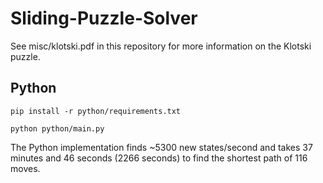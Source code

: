 # Sliding-Puzzle-Solver

See misc/klotski.pdf in this repository for more information on the Klotski puzzle.

## Python

`pip install -r python/requirements.txt`

`python python/main.py`

The Python implementation finds ~5300 new states/second and takes 37 minutes and 46 seconds (2266 seconds) to find the shortest path of 116 moves.
